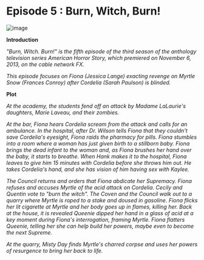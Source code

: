 # Episode 5 : Burn, Witch, Burn!

![image](https://github.com/user-attachments/assets/837bad2f-8e6f-40c0-abd7-32b57e1e0aba) 


**Introduction**


*"Burn, Witch. Burn!" is the fifth episode of the third season of the anthology television series American Horror Story, which premiered on November 6, 2013, on the cable network FX.*

*This episode focuses on Fiona (Jessica Lange) exacting revenge on Myrtle Snow (Frances Conroy) after Cordelia (Sarah Paulson) is blinded.*


**Plot**

*At the academy, the students fend off an attack by Madame LaLaurie's daughters, Marie Laveau, and their zombies.*

*At the bar, Fiona hears Cordelia scream from the attack and calls for an ambulance. In the hospital, after Dr. Wilson tells Fiona that they couldn't save Cordelia's eyesight, Fiona raids the pharmacy for pills. Fiona stumbles into a room where a woman has just given birth to a stillborn baby. Fiona brings the dead infant to the woman and, as Fiona brushes her hand over the baby, it starts to breathe. When Hank makes it to the hospital, Fiona leaves to give him 15 minutes with Cordelia before she throws him out. He takes Cordelia's hand, and she has vision of him having sex with Kaylee.*

*The Council returns and orders that Fiona abdicate her Supremacy. Fiona refuses and accuses Myrtle of the acid attack on Cordelia. Cecily and Quentin vote to "burn the witch". The Coven and the Council walk out to a quarry where Myrtle is roped to a stake and doused in gasoline. Fiona flicks her lit cigarette at Myrtle and her body goes up in flames, killing her. Back at the house, it is revealed Queenie dipped her hand in a glass of acid at a key moment during Fiona's interrogation, framing Myrtle. Fiona flatters Queenie, telling her she can help build her powers, maybe even to become the next Supreme.*

*At the quarry, Misty Day finds Myrtle's charred corpse and uses her powers of resurgence to bring her back to life.*
